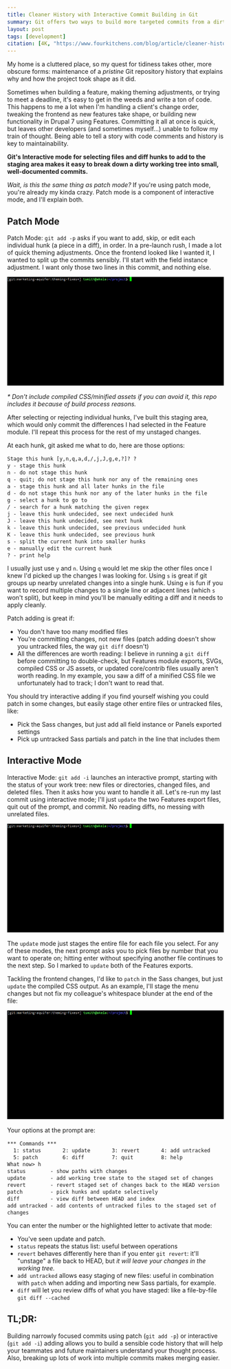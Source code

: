 ```yaml
---
title: Cleaner History with Interactive Commit Building in Git
summary: Git offers two ways to build more targeted commits from a dirty working tree, allowing developers to illustrate and annotate thought processes, leading to more maintainable repositories.
layout: post
tags: [development]
citation: [4K, "https://www.fourkitchens.com/blog/article/cleaner-history-interactive-commit-building-git"]
---
```


My home is a cluttered place, so my quest for tidiness takes other, more
obscure forms: maintenance of a _pristine_ Git repository history that explains
why and how the project took shape as it did.

Sometimes when building a feature, making theming adjustments, or trying to meet
a deadline, it's easy to get in the weeds and write a ton of code. This happens
to me a lot when I'm handling a client's change order, tweaking the frontend
as new features take shape, or building new functionality in Drupal 7
using Features. Committing it all at once is quick, but leaves other developers
(and sometimes myself...) unable to follow my train of thought. Being able to
tell a story with code comments and history is key to maintainability.

**Git's Interactive mode for selecting files and diff hunks to add to the
staging area makes it easy to break down a dirty working tree into small,
well-documented commits.**

_Wait, is this the same thing as patch mode?_ If you're using patch mode, you're
already my kinda crazy. Patch mode is a component of interactive mode, and I'll
explain both.

## Patch Mode

Patch Mode: `git add -p` asks if you want to add, skip, or edit each
individual hunk (a piece in a diff), in order. In a pre-launch rush, I made a
lot of quick theming adjustments. Once the frontend looked like I wanted it, I
wanted to split up the commits sensibly. I'll start with the field instance
adjustment. I want only those two lines in this commit, and nothing else.

![Patch Mode](/assets/blog/git-interactive-add/patch-mode.gif)

_\* Don't include compiled CSS/minified assets if you can avoid it, this repo
includes it because of build process reasons._

After selecting or rejecting individual hunks, I've built this staging area,
which would only commit the differences I had selected in the Feature module.
I'll repeat this process for the rest of my unstaged changes.

At each hunk, git asked me what to do, here are those options:

```
Stage this hunk [y,n,q,a,d,/,j,J,g,e,?]? ?
y - stage this hunk
n - do not stage this hunk
q - quit; do not stage this hunk nor any of the remaining ones
a - stage this hunk and all later hunks in the file
d - do not stage this hunk nor any of the later hunks in the file
g - select a hunk to go to
/ - search for a hunk matching the given regex
j - leave this hunk undecided, see next undecided hunk
J - leave this hunk undecided, see next hunk
k - leave this hunk undecided, see previous undecided hunk
K - leave this hunk undecided, see previous hunk
s - split the current hunk into smaller hunks
e - manually edit the current hunk
? - print help
```

I usually just use `y` and `n`. Using `q` would let me skip the other files once
I knew I'd picked up the changes I was looking for. Using `s` is great if git
groups up nearby unrelated changes into a single hunk. Using `e` is fun if you
want to record multiple changes to a single line or adjacent lines (which `s`
won't split), but keep in mind you'll be manually editing a diff and it needs to
apply cleanly.

Patch adding is great if:

- You don't have too many modified files
- You're committing changes, not new files (patch adding doesn't show you
  untracked files, the way `git diff` doesn't)
- All the differences are worth reading: I believe in running a `git diff`
  before committing to double-check, but Features module exports, SVGs, compiled
  CSS or JS assets, or updated core/contrib files usually aren't worth reading.
  In my example, you saw a diff of a minified CSS file we unfortunately had to
  track; I don't want to read that.

You should try interactive adding if you find yourself wishing you could patch
in some changes, but easily stage other entire files or untracked files, like:

- Pick the Sass changes, but just add all field instance or Panels exported settings
- Pick up untracked Sass partials and patch in the line that includes them

## Interactive Mode

Interactive Mode: `git add -i` launches an interactive prompt, starting with the
status of your work tree: new files or directories, changed files, and deleted
files. Then it asks how you want to handle it all. Let's re-run my last commit
using interactive mode; I'll just `update` the two Features export files, quit
out of the prompt, and commit. No reading diffs, no messing with unrelated
files.

![Interactive Mode](/assets/blog/git-interactive-add/interactive-mode-1.gif)

The `update` mode just stages the entire file for each file you select. For any
of these modes, the next prompt asks you to pick files by number that you want
to operate on; hitting enter without specifying another file continues to the
next step. So I marked to `update` both of the Features exports.

Tackling the frontend changes, I'd like to `patch` in the Sass changes, but just
`update` the compiled CSS output. As an example, I'll stage the menu changes but
not fix my colleague's whitespace blunder at the end of the file:

![Interactive Mode with a Patch and an Update](/assets/blog/git-interactive-add/interactive-mode-patch-and-update.gif)

Your options at the prompt are:

```
*** Commands ***
  1: status       2: update       3: revert       4: add untracked
  5: patch        6: diff         7: quit         8: help
What now> h
status        - show paths with changes
update        - add working tree state to the staged set of changes
revert        - revert staged set of changes back to the HEAD version
patch         - pick hunks and update selectively
diff          - view diff between HEAD and index
add untracked - add contents of untracked files to the staged set of changes
```

You can enter the number or the highlighted letter to activate that mode:

- You've seen update and patch.
- `status` repeats the status list: useful between operations
- `revert` behaves differently here than if you enter `git revert`: it'll
  "unstage" a file back to HEAD, but _it will leave your changes in the working tree._
- `add untracked` allows easy staging of new files: useful in combination with
  `patch` when adding and importing new Sass partials, for example.
- `diff` will let you review diffs of what you have staged: like a file-by-file
  `git diff --cached`

## TL;DR:

Building narrowly focused commits using patch (`git add -p`) or interactive
(`git add -i`) adding allows you to build a sensible code history that will
help your teammates and future maintainers understand your thought process.
Also, breaking up lots of work into multiple commits makes merging easier.
